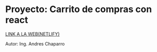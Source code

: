 # Proyecto: Carrito de compras con react

[LINK A LA WEB(NETLIFY)](https://app-carrito-de-compras-react.netlify.app/)

Autor: Ing. Andres Chaparro
